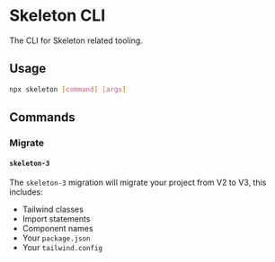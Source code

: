 # Skeleton CLI

The CLI for Skeleton related tooling.

## Usage

```bash
npx skeleton [command] [args]
```

## Commands

### Migrate

#### `skeleton-3`

The `skeleton-3` migration will migrate your project from V2 to V3, this includes:

- Tailwind classes
- Import statements
- Component names
- Your `package.json`
- Your `tailwind.config`
